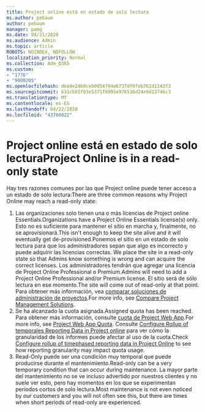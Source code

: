 ```yaml
---
title: Project online está en estado de solo lectura
ms.author: pebaum
author: pebaum
manager: pamg
ms.date: 04/21/2020
ms.audience: Admin
ms.topic: article
ROBOTS: NOINDEX, NOFOLLOW
localization_priority: Normal
ms.collection: Adm_O365
ms.custom:
- "1776"
- "9000205"
ms.openlocfilehash: dea4e24b0ceb0054f04e6737df0feb761d1143f3
ms.sourcegitcommit: 631cbb5f03e5371f0995e976536d24e9d13746c3
ms.translationtype: MT
ms.contentlocale: es-ES
ms.lasthandoff: 04/22/2020
ms.locfileid: "43768022"
---
```

# <a name="project-online-is-in-a-read-only-state"></a><span data-ttu-id="97d0e-102">Project online está en estado de solo lectura</span><span class="sxs-lookup"><span data-stu-id="97d0e-102">Project Online is in a read-only state</span></span>

<span data-ttu-id="97d0e-103">Hay tres razones comunes por las que Project online puede tener acceso a un estado de solo lectura:</span><span class="sxs-lookup"><span data-stu-id="97d0e-103">There are three common reasons why Project Online may reach a read-only state:</span></span>

1. <span data-ttu-id="97d0e-104">Las organizaciones solo tienen una o más licencias de Project online Essentials.</span><span class="sxs-lookup"><span data-stu-id="97d0e-104">Organizations have a Project Online Essentials license(s) only.</span></span> <span data-ttu-id="97d0e-105">Esto no es suficiente para mantener el sitio en marcha y, finalmente, no se aprovisionará.</span><span class="sxs-lookup"><span data-stu-id="97d0e-105">This isn't enough to keep the site alive and it will eventually get de-provisioned.</span></span><span data-ttu-id="97d0e-106">Ponemos el sitio en un estado de solo lectura para que los administradores sepan que algo es incorrecto y puede adquirir las licencias correctas.</span><span class="sxs-lookup"><span data-stu-id="97d0e-106"> We place the site in a read-only state so that Admins know something is wrong and can acquire the correct licenses.</span></span> <span data-ttu-id="97d0e-107">Los administradores tendrán que agregar una licencia de Project Online Professional o Premium.</span><span class="sxs-lookup"><span data-stu-id="97d0e-107">Admins will need to add a Project Online Professional and/or Premium license.</span></span> <span data-ttu-id="97d0e-108">El sitio será de sólo lectura en ese momento.</span><span class="sxs-lookup"><span data-stu-id="97d0e-108">The site will come out of read-only at that point.</span></span> <span data-ttu-id="97d0e-109">Para obtener más información, vea [comparar soluciones de administración de proyectos](https://products.office.com/project/compare-microsoft-project-management-software?tab=1).</span><span class="sxs-lookup"><span data-stu-id="97d0e-109">For more info, see [Compare Project Management Solutions](https://products.office.com/project/compare-microsoft-project-management-software?tab=1).</span></span>
2. <span data-ttu-id="97d0e-110">Se ha alcanzado la cuota asignada.</span><span class="sxs-lookup"><span data-stu-id="97d0e-110">Assigned quota has been reached.</span></span> <span data-ttu-id="97d0e-111">Para obtener más información, consulte [cuota de Project Web App](https://docs.microsoft.com/projectonline/tune-project-online-performance#project-web-app-quota).</span><span class="sxs-lookup"><span data-stu-id="97d0e-111">For more info, see [Project Web App Quota](https://docs.microsoft.com/projectonline/tune-project-online-performance#project-web-app-quota).</span></span> <span data-ttu-id="97d0e-112">Consulte [Configure Rollup of temporales Reporting Data in Project online](https://docs.microsoft.com/ProjectOnline/configure-rollup-of-timephased-reporting-data-in-project-online) para ver cómo la granularidad de los informes puede afectar al uso de la cuota.</span><span class="sxs-lookup"><span data-stu-id="97d0e-112">Check [Configure rollup of timephased reporting data in Project Online](https://docs.microsoft.com/ProjectOnline/configure-rollup-of-timephased-reporting-data-in-project-online) to see how reporting granularity may impact quota usage.</span></span>
3. <span data-ttu-id="97d0e-113">Read-Only puede ser una condición muy temporal que puede producirse durante el mantenimiento.</span><span class="sxs-lookup"><span data-stu-id="97d0e-113">Read-only can be a very temporary condition that can occur during maintenance.</span></span> <span data-ttu-id="97d0e-114">La mayor parte del mantenimiento no se ve incluso advertido por nuestros clientes y no suele ver esto, pero hay momentos en los que se experimentan períodos cortos de solo lectura.</span><span class="sxs-lookup"><span data-stu-id="97d0e-114">Most maintenance is not even noticed by our customers and you will not often see this, but there are times when short periods of read-only are experienced.</span></span>
